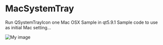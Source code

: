 # MacSystemTray
Run QSystemTrayIcon one Mac OSX Sample in qt5.9.1
Sample code to use as initial Mac setting... 


![My image](https://raw.githubusercontent.com/pehohlva/MacSystemTray/master/screenpic.png)



